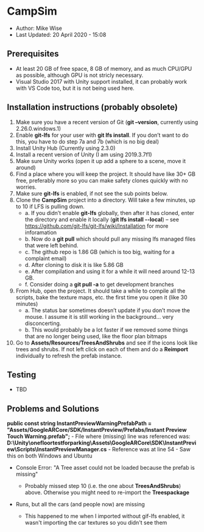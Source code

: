 # CampSim

- Author: Mike Wise
- Last Updated: 20 April 2020 - 15:08

## Prerequisites
- At least 20 GB of free space, 8 GB of memory, and as much CPU/GPU as possible, although GPU is not stricly necessary. 
- Visual Studio 2017 with Unity support installed, it can probably work with VS Code too, but it is not being used here.

## Installation instructions (probably obsolete)

1.	Make sure you have a recent version of Git (**git –version**, currently using 2.26.0.windows.1)
2.	Enable **git-lfs** for your user with **git lfs install**. If you don’t want to do this, you have to do step 7a and 7b (which is no big deal)
3.	Install Unity Hub (Currently using 2.3.0)
4.	Install a recent version of Unity (I am using 2019.3.7f1)
5.	Make sure Unity works (open it up add a sphere to a scene, move it around)
6.	Find a place where you will keep the project. It should have like 30+ GB free, preferably more so you can make safety clones quickly with no worries. 
7.  Make sure **git-lfs** is enabled, if not see the sub points below.
8.	Clone the **CampSim** project into a directory. Will take a few minutes, up to 10 if LFS is pulling down. 
    - a.	If you didn’t enable **git-lfs** globally, then after it has cloned, enter the directory and enable it locally (**git lfs install --local**) – see <https://github.com/git-lfs/git-lfs/wiki/Installation> for more inforamation
    - b.	Now do a **git pull** which should pull any missing lfs managed files that were left behind.
    - c.	The github repo is 1.86 GB (which is too big, waiting for a complaint email)
	 - d.	After cloning to disk it is like 5.86 GB
	 - e.	After compilation and using it for a while it will need around 12-13 GB.
	 - f.   Consider doing a **git pull -a** to get development branches
9.	From Hub, open the project. It should take a while to compile all the scripts, bake the texture maps, etc. the first time you open it (like 30 minutes)
	 - a.	The status bar sometimes doesn’t update if you don’t move the mouse. I assume it is still working in the background… very disconcerting.
	 - b.	This would probably be a lot faster if we removed some things that are no longer being used, like the floor plan bitmaps
10.	Go to **Assets/Resources/TreesAndShrubs** and see if the icons look like trees and shrubs. If not left click on each of them and do a **Reimport** individually to refresh the prefab instance.


## Testing
- TBD

## Problems and Solutions
**public const string InstantPreviewWarningPrefabPath =            "Assets/GoogleARCore/SDK/InstantPreview/Prefabs/Instant Preview Touch Warning.prefab";**
     -	File where (missing) line was referenced was: **D:\Unity\onefloortestforparking\Assets\GoogleARCore\SDK\InstantPreview\Scripts\InstantPreviewManager.cs**
     -	Reference was at line  54
     -	Saw this on both Windows and Ubuntu

- Console Error: "A Tree asset could not be loaded because the prefab is missing"
     -	Probably missed step 10 (i.e. the one about **TreesAndShrubs**) above. Otherwise you might need to re-import the **Treespackage** 

- Runs, but all the cars (and people now) are missing
     -   This happened to me when I imported without gif-lfs enabled, it wasn't importing the car textures so you didn't see them
